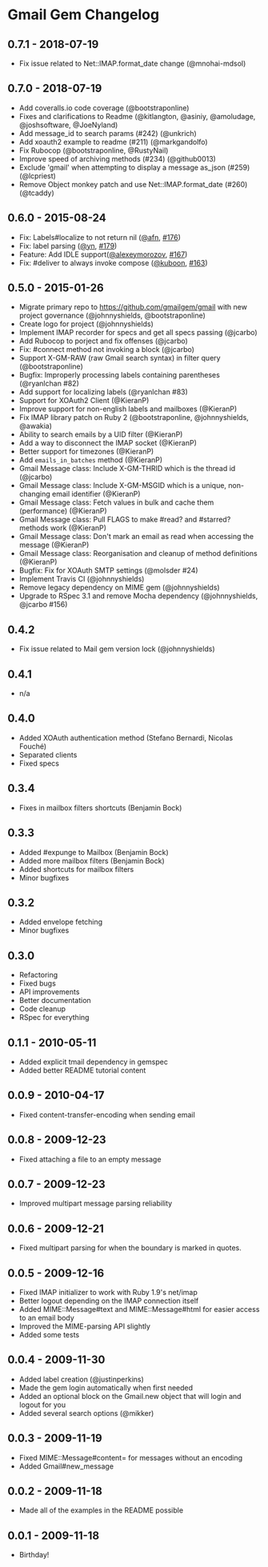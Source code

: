 # Gmail Gem Changelog

## 0.7.1 - 2018-07-19

* Fix issue related to Net::IMAP.format_date change (@mnohai-mdsol)

## 0.7.0 - 2018-07-19

* Add coveralls.io code coverage (@bootstraponline)
* Fixes and clarifications to Readme (@kitlangton, @asiniy, @amoludage, @joshsoftware, @JoeNyland)
* Add message_id to search params (#242) (@unkrich)
* Add xoauth2 example to readme (#211) (@markgandolfo)
* Fix Rubocop (@bootstraponline, @RustyNail)
* Improve speed of archiving methods (#234) (@github0013)
* Exclude 'gmail' when attempting to display a message as_json (#259) (@lcpriest)
* Remove Object monkey patch and use Net::IMAP.format_date (#260) (@tcaddy)

## 0.6.0 - 2015-08-24

* Fix: Labels#localize to not return nil ([@afn](https://github.com/@afn), [#176](https://github.com/gmailgem/gmail/pull/176))
* Fix: label parsing ([@yn](https://github.com/@yn), [#179](https://github.com/gmailgem/gmail/pull/179))
* Feature: Add IDLE support([@alexeymorozov](https://github.com/@alexeymorozov), [#167](https://github.com/gmailgem/gmail/pull/167))
* Fix: #deliver to always invoke compose ([@kuboon](https://github.com/@kuboon), [#163](https://github.com/gmailgem/gmail/pull/163))

## 0.5.0 - 2015-01-26

* Migrate primary repo to https://github.com/gmailgem/gmail with new project governance (@johnnyshields, @bootstraponline)
* Create logo for project (@johnnyshields)
* Implement IMAP recorder for specs and get all specs passing (@jcarbo)
* Add Rubocop to porject and fix offenses (@jcarbo)
* Fix: #connect method not invoking a block (@jcarbo)
* Support X-GM-RAW (raw Gmail search syntax) in filter query (@bootstraponline)
* Bugfix: Improperly processing labels containing parentheses (@ryanlchan #82)
* Add support for localizing labels (@ryanlchan #83)
* Support for XOAuth2 Client (@KieranP)
* Improve support for non-english labels and mailboxes (@KieranP)
* Fix IMAP library patch on Ruby 2 (@bootstraponline, @johnnyshields,  @awakia)
* Ability to search emails by a UID filter (@KieranP)
* Add a way to disconnect the IMAP socket (@KieranP)
* Better support for timezones (@KieranP)
* Add `emails_in_batches` method (@KieranP)
* Gmail Message class: Include X-GM-THRID which is the thread id (@jcarbo)
* Gmail Message class: Include X-GM-MSGID which is a unique, non-changing email identifier (@KieranP)
* Gmail Message class: Fetch values in bulk and cache them (performance) (@KieranP)
* Gmail Message class: Pull FLAGS to make #read? and #starred? methods work (@KieranP)
* Gmail Message class: Don't mark an email as read when accessing the message (@KieranP)
* Gmail Message class: Reorganisation and cleanup of method definitions (@KieranP)
* Bugfix: Fix for XOAuth SMTP settings (@molsder #24)
* Implement Travis CI (@johnnyshields)
* Remove legacy dependency on MIME gem (@johnnyshields)
* Upgrade to RSpec 3.1 and remove Mocha dependency (@johnnyshields, @jcarbo #156)


## 0.4.2

* Fix issue related to Mail gem version lock (@johnnyshields)


## 0.4.1

* n/a


## 0.4.0

* Added XOAuth authentication method (Stefano Bernardi, Nicolas Fouché)
* Separated clients
* Fixed specs


## 0.3.4

* Fixes in mailbox filters shortcuts (Benjamin Bock)


## 0.3.3

* Added #expunge to Mailbox (Benjamin Bock)
* Added more mailbox filters (Benjamin Bock)
* Added shortcuts for mailbox filters
* Minor bugfixes


## 0.3.2

* Added envelope fetching
* Minor bugfixes


## 0.3.0

* Refactoring
* Fixed bugs
* API improvements
* Better documentation
* Code cleanup
* RSpec for everything


## 0.1.1 - 2010-05-11

* Added explicit tmail dependency in gemspec
* Added better README tutorial content


## 0.0.9 - 2010-04-17

* Fixed content-transfer-encoding when sending email


## 0.0.8 - 2009-12-23

* Fixed attaching a file to an empty message


## 0.0.7 - 2009-12-23

* Improved multipart message parsing reliability


## 0.0.6 - 2009-12-21

* Fixed multipart parsing for when the boundary is marked in quotes.


## 0.0.5 - 2009-12-16

* Fixed IMAP initializer to work with Ruby 1.9's net/imap
* Better logout depending on the IMAP connection itself
* Added MIME::Message#text and MIME::Message#html for easier access to an email body
* Improved the MIME-parsing API slightly
* Added some tests


## 0.0.4 - 2009-11-30

* Added label creation (@justinperkins)
* Made the gem login automatically when first needed
* Added an optional block on the Gmail.new object that will login and logout for you
* Added several search options (@mikker)


## 0.0.3 - 2009-11-19

* Fixed MIME::Message#content= for messages without an encoding
* Added Gmail#new_message


## 0.0.2 - 2009-11-18

* Made all of the examples in the README possible


## 0.0.1 - 2009-11-18

* Birthday!
